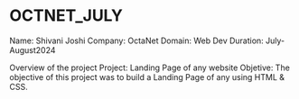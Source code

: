 # OCTNET_JULY
Name: Shivani Joshi
Company: OctaNet
Domain: Web Dev
Duration: July-August2024

Overview of the project
Project: Landing Page of any website
Objetive: The objective of this project was to build a Landing Page of any using HTML & CSS.
